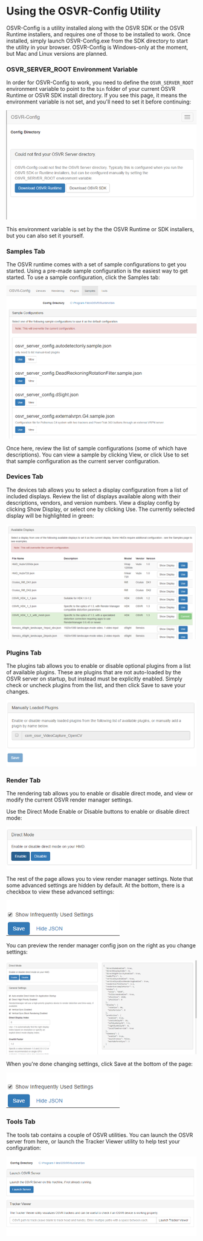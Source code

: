 # Using the OSVR-Config Utility
OSVR-Config is a utility installed along with the OSVR SDK or the OSVR Runtime installers, and requires one of those to be installed to work. Once installed, simply launch OSVR-Config.exe from the SDK directory to start the utility in your browser. OSVR-Config is Windows-only at the moment, but Mac and Linux versions are planned.

### OSVR_SERVER_ROOT Environment Variable
In order for OSVR-Config to work, you need to define the `OSVR_SERVER_ROOT` environment variable to point to the `bin` folder of your current OSVR Runtime or OSVR SDK install directory. If you see this page, it means the environment variable is not set, and you'll need to set it before continuing:

![Missing Environment Variable](./images/osvr-config/missing-variable.png)

This environment variable is set by the the OSVR Runtime or SDK installers, but you can also set it yourself.

### Samples Tab
The OSVR runtime comes with a set of sample configurations to get you started. Using a pre-made sample configuration is the easiest way to get started. To use a sample configuration, click the Samples tab:

![Samples Tab](./images/osvr-config/samples.png)

Once here, review the list of sample configurations (some of which have descriptions). You can view a sample by clicking View, or click Use to set that sample configuration as the current server configuration.

### Devices Tab
The devices tab allows you to select a display configuration from a list of included displays. Review the list of displays available along with their descriptions, vendors, and version numbers. View a display config by clicking Show Display, or select one by clicking Use. The currently selected display will be highlighted in green:

![Displays](./images/osvr-config/displays.png)

### Plugins Tab
The plugins tab allows you to enable or disable optional plugins from a list of available plugins. These are plugins that are not auto-loaded by the OSVR server on startup, but instead must be explicitly enabled. Simply check or uncheck plugins from the list, and then click Save to save your changes.

![Plugins](./images/osvr-config/plugins.png)

### Render Tab
The rendering tab allows you to enable or disable direct mode, and view or modify the current OSVR render manager settings.

Use the Direct Mode Enable or Disable buttons to enable or disable direct mode:

![Direct Mode](./images/osvr-config/render-directmode.png)

The rest of the page allows you to view render manager settings. Note that some advanced settings are hidden by default. At the bottom, there is a checkbox to view these advanced settings:

![Advanced Settings](./images/osvr-config/render-advanced.png)

You can preview the render manager config json on the right as you change settings:

![Render Preview](./images/osvr-config/render-preview.png)

When you're done changing settings, click Save at the bottom of the page:

![Advanced Settings](./images/osvr-config/render-advanced.png)

### Tools Tab
The tools tab contains a couple of OSVR utilities. You can launch the OSVR server from here, or launch the Tracker Viewer utility to help test your configuration:

![Tools](./images/osvr-config/tools.png)
